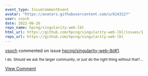 ```yaml
---
event_type: IssueCommentEvent
avatar: "https://avatars.githubusercontent.com/u/814322?"
user: vsoch
date: 2022-06-26
repo_name: hpcng/singularity-web-lbl
html_url: https://github.com/hpcng/singularity-web-lbl/issues/1
repo_url: https://github.com/hpcng/singularity-web-lbl
---
```


<a href='https://github.com/vsoch' target='_blank'>vsoch</a> commented on issue <a href='https://github.com/hpcng/singularity-web-lbl/issues/1' target='_blank'>hpcng/singularity-web-lbl#1</a>.

<small>I do. Should we ask the larger community, or just do the right thing without that?...</small>

<a href='https://github.com/hpcng/singularity-web-lbl/issues/1' target='_blank'>View Comment</a>